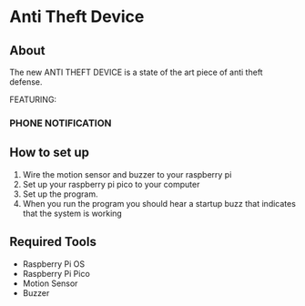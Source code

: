 # Anti Theft Device

## About

The new ANTI THEFT DEVICE is a state of the art piece of anti theft defense.

FEATURING:

### PHONE NOTIFICATION

## How to set up

1. Wire the motion sensor and buzzer to your raspberry pi
2. Set up your raspberry pi pico to your computer
3. Set up the program.
4. When you run the program you should hear a startup buzz that indicates that the system is working

## Required Tools

- Raspberry Pi OS
- Raspberry Pi Pico
- Motion Sensor
- Buzzer
